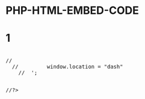 # PHP-HTML-EMBED-CODE

# 1
 <pre>
 <?php
//if ($wo['user']['interview'] == 'Done') {
//?>   
//<?php }

//else
//echo '<script type="text/javascript">
  //         window.location = "dash"
    //  </script>'; 
//?>

</pre>
